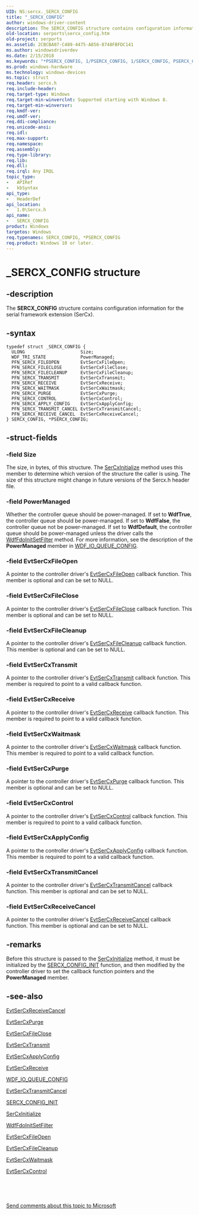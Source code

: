 ```yaml
---
UID: NS:sercx._SERCX_CONFIG
title: "_SERCX_CONFIG"
author: windows-driver-content
description: The SERCX_CONFIG structure contains configuration information for the serial framework extension (SerCx).
old-location: serports\sercx_config.htm
old-project: serports
ms.assetid: 2CBCBA07-C489-4475-A856-8748FBFDC141
ms.author: windowsdriverdev
ms.date: 2/15/2018
ms.keywords: "*PSERCX_CONFIG, 1/PSERCX_CONFIG, 1/SERCX_CONFIG, PSERCX_CONFIG, PSERCX_CONFIG structure pointer [Serial Ports], SERCX_CONFIG, SERCX_CONFIG structure [Serial Ports], _SERCX_CONFIG, serports.sercx_config"
ms.prod: windows-hardware
ms.technology: windows-devices
ms.topic: struct
req.header: sercx.h
req.include-header: 
req.target-type: Windows
req.target-min-winverclnt: Supported starting with Windows 8.
req.target-min-winversvr: 
req.kmdf-ver: 
req.umdf-ver: 
req.ddi-compliance: 
req.unicode-ansi: 
req.idl: 
req.max-support: 
req.namespace: 
req.assembly: 
req.type-library: 
req.lib: 
req.dll: 
req.irql: Any IRQL
topic_type:
-	APIRef
-	kbSyntax
api_type:
-	HeaderDef
api_location:
-	1.0\Sercx.h
api_name:
-	SERCX_CONFIG
product: Windows
targetos: Windows
req.typenames: SERCX_CONFIG, *PSERCX_CONFIG
req.product: Windows 10 or later.
---
```


# _SERCX_CONFIG structure


## -description


The <b>SERCX_CONFIG</b> structure contains configuration information for the serial framework extension (SerCx).


## -syntax


````
typedef struct _SERCX_CONFIG {
  ULONG                     Size;
  WDF_TRI_STATE             PowerManaged;
  PFN_SERCX_FILEOPEN        EvtSerCxFileOpen;
  PFN_SERCX_FILECLOSE       EvtSerCxFileClose;
  PFN_SERCX_FILECLEANUP     EvtSerCxFileCleanup;
  PFN_SERCX_TRANSMIT        EvtSerCxTransmit;
  PFN_SERCX_RECEIVE         EvtSerCxReceive;
  PFN_SERCX_WAITMASK        EvtSerCxWaitmask;
  PFN_SERCX_PURGE           EvtSerCxPurge;
  PFN_SERCX_CONTROL         EvtSerCxControl;
  PFN_SERCX_APPLY_CONFIG    EvtSerCxApplyConfig;
  PFN_SERCX_TRANSMIT_CANCEL EvtSerCxTransmitCancel;
  PFN_SERCX_RECEIVE_CANCEL  EvtSerCxReceiveCancel;
} SERCX_CONFIG, *PSERCX_CONFIG;
````


## -struct-fields




### -field Size

The size, in bytes, of this structure. The <a href="..\sercx\nf-sercx-sercxinitialize.md">SerCxInitialize</a> method uses this member to determine which version of the structure the caller is using. The size of this structure might change in future versions of the Sercx.h header file.


### -field PowerManaged

Whether the controller queue should be power-managed. If set to <b>WdfTrue</b>, the controller queue should be power-managed.  If set to <b>WdfFalse</b>, the controller queue not be power-managed. If set to <b>WdfDefault</b>, the controller queue should be power-managed unless the driver calls the <a href="..\wdffdo\nf-wdffdo-wdffdoinitsetfilter.md">WdfFdoInitSetFilter</a> method. For more information, see the description of the <b>PowerManaged</b> member in <a href="..\wdfio\ns-wdfio-_wdf_io_queue_config.md">WDF_IO_QUEUE_CONFIG</a>.


### -field EvtSerCxFileOpen

A pointer to the controller driver's <a href="..\sercx\nc-sercx-evt_sercx_fileopen.md">EvtSerCxFileOpen</a> callback function. This member is optional and can be set to NULL.


### -field EvtSerCxFileClose

A pointer to the controller driver's <a href="..\sercx\nc-sercx-evt_sercx_fileclose.md">EvtSerCxFileClose</a> callback function. This member is optional and can be set to NULL.


### -field EvtSerCxFileCleanup

A pointer to the controller driver's <a href="..\sercx\nc-sercx-evt_sercx_filecleanup.md">EvtSerCxFileCleanup</a> callback function. This member is optional and can be set to NULL.


### -field EvtSerCxTransmit

A pointer to the controller driver's <a href="..\sercx\nc-sercx-evt_sercx_transmit.md">EvtSerCxTransmit</a> callback function. This member is required to point to a valid callback function.


### -field EvtSerCxReceive

A pointer to the controller driver's <a href="..\sercx\nc-sercx-evt_sercx_receive.md">EvtSerCxReceive</a> callback function. This member is required to point to a valid callback function.


### -field EvtSerCxWaitmask

A pointer to the controller driver's <a href="..\sercx\nc-sercx-evt_sercx_waitmask.md">EvtSerCxWaitmask</a> callback function. This member is required to point to a valid callback function.


### -field EvtSerCxPurge

A pointer to the controller driver's <a href="..\sercx\nc-sercx-evt_sercx_purge.md">EvtSerCxPurge</a> callback function. This member is optional and can be set to NULL.


### -field EvtSerCxControl

A pointer to the controller driver's <a href="..\sercx\nc-sercx-evt_sercx_control.md">EvtSerCxControl</a> callback function. This member is required to point to a valid callback function.


### -field EvtSerCxApplyConfig

A pointer to the controller driver's <a href="..\sercx\nc-sercx-evt_sercx_apply_config.md">EvtSerCxApplyConfig</a> callback function. This member is required to point to a valid callback function.


### -field EvtSerCxTransmitCancel

A pointer to the controller driver's <a href="..\sercx\nc-sercx-evt_sercx_transmit_cancel.md">EvtSerCxTransmitCancel</a> callback function. This member is optional and can be set to NULL.


### -field EvtSerCxReceiveCancel

A pointer to the controller driver's <a href="..\sercx\nc-sercx-evt_sercx_receive_cancel.md">EvtSerCxReceiveCancel</a> callback function. This member is optional and can be set to NULL.


## -remarks



Before this structure is passed to the <a href="..\sercx\nf-sercx-sercxinitialize.md">SerCxInitialize</a> method, it must be initialized by the <a href="..\sercx\nf-sercx-sercx_config_init.md">SERCX_CONFIG_INIT</a> function, and then modified by the controller driver to set the callback function pointers and the <b>PowerManaged</b> member.




## -see-also

<a href="..\sercx\nc-sercx-evt_sercx_receive_cancel.md">EvtSerCxReceiveCancel</a>



<a href="..\sercx\nc-sercx-evt_sercx_purge.md">EvtSerCxPurge</a>



<a href="..\sercx\nc-sercx-evt_sercx_fileclose.md">EvtSerCxFileClose</a>



<a href="..\sercx\nc-sercx-evt_sercx_transmit.md">EvtSerCxTransmit</a>



<a href="..\sercx\nc-sercx-evt_sercx_apply_config.md">EvtSerCxApplyConfig</a>



<a href="..\sercx\nc-sercx-evt_sercx_receive.md">EvtSerCxReceive</a>



<a href="..\wdfio\ns-wdfio-_wdf_io_queue_config.md">WDF_IO_QUEUE_CONFIG</a>



<a href="..\sercx\nc-sercx-evt_sercx_transmit_cancel.md">EvtSerCxTransmitCancel</a>



<a href="..\sercx\nf-sercx-sercx_config_init.md">SERCX_CONFIG_INIT</a>



<a href="..\sercx\nf-sercx-sercxinitialize.md">SerCxInitialize</a>



<a href="..\wdffdo\nf-wdffdo-wdffdoinitsetfilter.md">WdfFdoInitSetFilter</a>



<a href="..\sercx\nc-sercx-evt_sercx_fileopen.md">EvtSerCxFileOpen</a>



<a href="..\sercx\nc-sercx-evt_sercx_filecleanup.md">EvtSerCxFileCleanup</a>



<a href="..\sercx\nc-sercx-evt_sercx_waitmask.md">EvtSerCxWaitmask</a>



<a href="..\sercx\nc-sercx-evt_sercx_control.md">EvtSerCxControl</a>



 

 

<a href="mailto:wsddocfb@microsoft.com?subject=Documentation%20feedback [serports\serports]:%20SERCX_CONFIG structure%20 RELEASE:%20(2/15/2018)&amp;body=%0A%0APRIVACY STATEMENT%0A%0AWe use your feedback to improve the documentation. We don't use your email address for any other purpose, and we'll remove your email address from our system after the issue that you're reporting is fixed. While we're working to fix this issue, we might send you an email message to ask for more info. Later, we might also send you an email message to let you know that we've addressed your feedback.%0A%0AFor more info about Microsoft's privacy policy, see http://privacy.microsoft.com/en-us/default.aspx." title="Send comments about this topic to Microsoft">Send comments about this topic to Microsoft</a>

